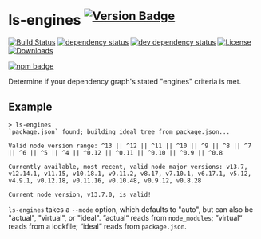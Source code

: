 # ls-engines <sup>[![Version Badge][2]][1]</sup>

[![Build Status][3]][4]
[![dependency status][5]][6]
[![dev dependency status][7]][8]
[![License][license-image]][license-url]
[![Downloads][downloads-image]][downloads-url]

[![npm badge][11]][1]

Determine if your dependency graph's stated "engines" criteria is met.

## Example

```console
> ls-engines
`package.json` found; building ideal tree from package.json...

Valid node version range: ^13 || ^12 || ^11 || ^10 || ^9 || ^8 || ^7 || ^6 || ^5 || ^4 || ^0.12 || ^0.11 || ^0.10 || ^0.9 || ^0.8

Currently available, most recent, valid node major versions: v13.7, v12.14.1, v11.15, v10.18.1, v9.11.2, v8.17, v7.10.1, v6.17.1, v5.12, v4.9.1, v0.12.18, v0.11.16, v0.10.48, v0.9.12, v0.8.28

Current node version, v13.7.0, is valid!
```

`ls-engines` takes a `--mode` option, which defaults to "auto", but can also be "actual", "virtual", or "ideal". ”actual“ reads from `node_modules`; ”virtual“ reads from a lockfile; “ideal” reads from `package.json`.

[1]: https://npmjs.org/package/ls-engines
[2]: http://versionbadg.es/ljharb/ls-engines.svg
[3]: https://travis-ci.org/ljharb/ls-engines.svg
[4]: https://travis-ci.org/ljharb/ls-engines
[5]: https://david-dm.org/ljharb/ls-engines.svg
[6]: https://david-dm.org/ljharb/ls-engines
[7]: https://david-dm.org/ljharb/ls-engines/dev-status.svg
[8]: https://david-dm.org/ljharb/ls-engines?type=dev
[11]: https://nodei.co/npm/ls-engines.png?downloads=true&stars=true
[license-image]: https://img.shields.io/npm/l/ls-engines.svg
[license-url]: LICENSE
[downloads-image]: https://img.shields.io/npm/dm/ls-engines.svg
[downloads-url]: https://npm-stat.com/charts.html?package=ls-engines
